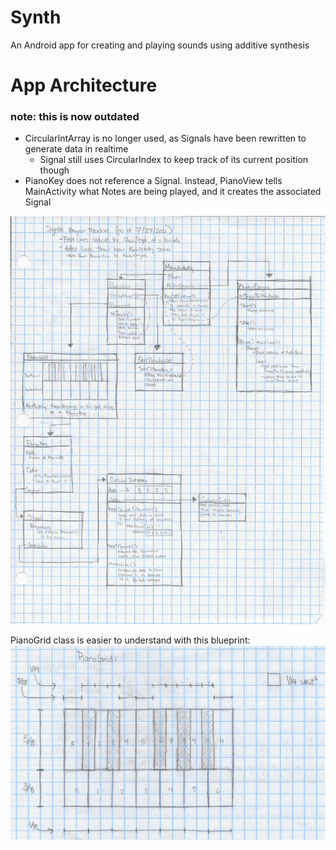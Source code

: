 # Synth
An Android app for creating and playing sounds using additive synthesis

# App Architecture
### note: this is now outdated
 - CircularIntArray is no longer used, as Signals have been rewritten to generate data in realtime
    - Signal still uses CircularIndex to keep track of its current position though
 - PianoKey does not reference a Signal. Instead, PianoView tells MainActivity what Notes are being played, and it creates the associated Signal
 
![alt text](https://github.com/mktwohy/Synth/blob/master/Images/UmlDiagram.jpg)

PianoGrid class is easier to understand with this blueprint:
![alt text](https://github.com/mktwohy/Synth/blob/master/Images/PianoGridBlueprint.jpg)
